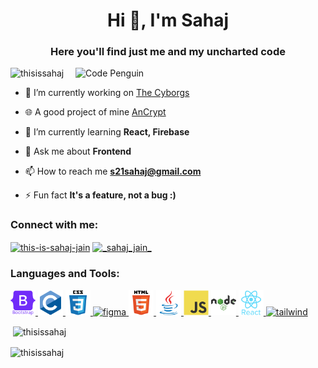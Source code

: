 <h1 align="center">Hi 👋, I'm Sahaj</h1>
<h3 align="center"> Here you'll find just me and my uncharted code </h3>

<img align="right" alt="Code Penguin" src="https://media2.giphy.com/media/v1.Y2lkPTc5MGI3NjExZjVyOG1vd3gzeXJicDBjamFsN3U0MW51eTBhMm12YWI3aDVpenowdSZlcD12MV9pbnRlcm5hbF9naWZfYnlfaWQmY3Q9Zw/2IudUHdI075HL02Pkk/giphy.gif" width="400">

<p align="left"> <img src="https://komarev.com/ghpvc/?username=thisissahaj&label=Profile%20views&color=0e75b6&style=flat" alt="thisissahaj" /> </p>

- 🔭 I’m currently working on [The Cyborgs](https://thecyborgs.vercel.app/)

- 🌐 A good project of mine [AnCrypt](https://ancrypt.onrender.com/)

- 🌱 I’m currently learning **React, Firebase**

- 💬 Ask me about **Frontend**

- 📫 How to reach me **s21sahaj@gmail.com**

- ⚡ Fun fact **It's a feature, not a bug :)**

<h3 align="left">Connect with me:</h3>
<p align="left">
<a href="https://linkedin.com/in/this-is-sahaj-jain" target="blank"><img align="center" src="https://raw.githubusercontent.com/rahuldkjain/github-profile-readme-generator/master/src/images/icons/Social/linked-in-alt.svg" alt="this-is-sahaj-jain" height="30" width="40" /></a>
<a href="https://instagram.com/sahajjain21" target="blank"><img align="center" src="https://raw.githubusercontent.com/rahuldkjain/github-profile-readme-generator/master/src/images/icons/Social/instagram.svg" alt="_sahaj_jain_" height="30" width="40" /></a>
</p>

<h3 align="left">Languages and Tools:</h3>
<p align="left"> <a href="https://getbootstrap.com" target="_blank" rel="noreferrer"> <img src="https://raw.githubusercontent.com/devicons/devicon/master/icons/bootstrap/bootstrap-plain-wordmark.svg" alt="bootstrap" width="40" height="40"/> </a> <a href="https://www.cprogramming.com/" target="_blank" rel="noreferrer"> <img src="https://raw.githubusercontent.com/devicons/devicon/master/icons/c/c-original.svg" alt="c" width="40" height="40"/> </a> <a href="https://www.w3schools.com/css/" target="_blank" rel="noreferrer"> <img src="https://raw.githubusercontent.com/devicons/devicon/master/icons/css3/css3-original-wordmark.svg" alt="css3" width="40" height="40"/> </a> <a href="https://www.figma.com/" target="_blank" rel="noreferrer"> <img src="https://www.vectorlogo.zone/logos/figma/figma-icon.svg" alt="figma" width="40" height="40"/> </a> <a href="https://www.w3.org/html/" target="_blank" rel="noreferrer"> <img src="https://raw.githubusercontent.com/devicons/devicon/master/icons/html5/html5-original-wordmark.svg" alt="html5" width="40" height="40"/> </a> <a href="https://www.java.com" target="_blank" rel="noreferrer"> <img src="https://raw.githubusercontent.com/devicons/devicon/master/icons/java/java-original.svg" alt="java" width="40" height="40"/> </a> <a href="https://developer.mozilla.org/en-US/docs/Web/JavaScript" target="_blank" rel="noreferrer"> <img src="https://raw.githubusercontent.com/devicons/devicon/master/icons/javascript/javascript-original.svg" alt="javascript" width="40" height="40"/> </a> <a href="https://nodejs.org" target="_blank" rel="noreferrer"> <img src="https://raw.githubusercontent.com/devicons/devicon/master/icons/nodejs/nodejs-original-wordmark.svg" alt="nodejs" width="40" height="40"/> </a> <a href="https://reactjs.org/" target="_blank" rel="noreferrer"> <img src="https://raw.githubusercontent.com/devicons/devicon/master/icons/react/react-original-wordmark.svg" alt="react" width="40" height="40"/> </a> <a href="https://tailwindcss.com/" target="_blank" rel="noreferrer"> <img src="https://www.vectorlogo.zone/logos/tailwindcss/tailwindcss-icon.svg" alt="tailwind" width="40" height="40"/> </a> </p>

<p>&nbsp;<img align="center" src="https://github-readme-stats.vercel.app/api?username=thisissahaj&show_icons=true&locale=en" alt="thisissahaj" /></p>

<p><img align="center" src="https://github-readme-streak-stats.herokuapp.com/?user=thisissahaj&theme=highcontrast" alt="thisissahaj" /></p>
